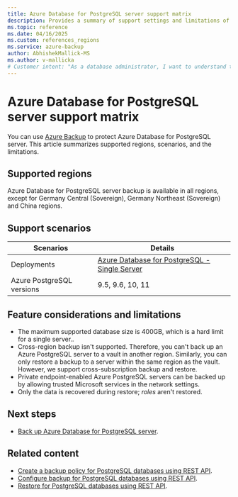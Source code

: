```yaml
---
title: Azure Database for PostgreSQL server support matrix
description: Provides a summary of support settings and limitations of Azure Database for PostgreSQL server backup.
ms.topic: reference
ms.date: 04/16/2025
ms.custom: references_regions
ms.service: azure-backup
author: AbhishekMallick-MS
ms.author: v-mallicka
# Customer intent: "As a database administrator, I want to understand the support matrix for Azure Database for PostgreSQL backups, so that I can ensure compliance with regional restrictions and feature limitations when implementing our backup strategy."
---
```


# Azure Database for PostgreSQL server support matrix

You can use [Azure Backup](./backup-overview.md) to protect Azure Database for PostgreSQL server. This article summarizes supported regions, scenarios, and the limitations.

## Supported regions

Azure Database for PostgreSQL server backup is available in all regions, except for Germany Central (Sovereign), Germany Northeast (Sovereign) and China regions.

## Support scenarios

|Scenarios  | Details  |
|---------| ---------|
|Deployments   |  [Azure Database for PostgreSQL - Single Server](/azure/postgresql/overview#azure-database-for-postgresql---single-server)     |
|Azure PostgreSQL versions    |   9.5, 9.6, 10, 11    |

## Feature considerations and limitations

- The maximum supported database size is 400GB, which is a hard limit for a single server..
- Cross-region backup isn't supported. Therefore, you can't back up an Azure PostgreSQL server to a vault in another region. Similarly, you can only restore a backup to a server within the same region as the vault. However, we support cross-subscription backup and restore. 
- Private endpoint-enabled Azure PostgreSQL servers can be backed up by allowing trusted Microsoft services in the network settings.
- Only the data is recovered during restore; _roles_ aren't restored.

## Next steps

- [Back up Azure Database for PostgreSQL server](backup-azure-database-postgresql.md).

## Related content

- [Create a backup policy for PostgreSQL databases using REST API](backup-azure-data-protection-use-rest-api-create-update-postgresql-policy.md).
- [Configure backup for PostgreSQL databases using REST API](backup-azure-data-protection-use-rest-api-backup-postgresql.md).
- [Restore for PostgreSQL databases using REST API](restore-postgresql-database-use-rest-api.md).